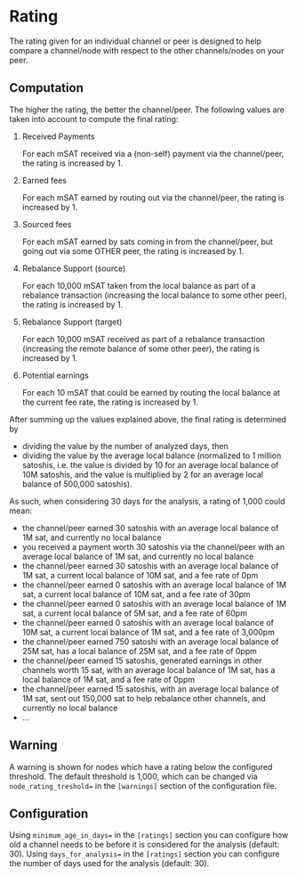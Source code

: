 # Rating

The rating given for an individual channel or peer is designed to help compare a channel/node with respect to the
other channels/nodes on your peer.

## Computation
The higher the rating, the better the channel/peer. The following values are taken into account to compute the final
rating:

1. Received Payments

   For each mSAT received via a (non-self) payment via the channel/peer, the rating is increased by 1.
2. Earned fees

   For each mSAT earned by routing out via the channel/peer, the rating is increased by 1. 
3. Sourced fees

   For each mSAT earned by sats coming in from the channel/peer, but going out via some OTHER peer, the rating is increased by 1.
4. Rebalance Support (source)

   For each 10,000 mSAT taken from the local balance as part of a rebalance transaction (increasing the local balance to some other peer), the rating is increased by 1.
5. Rebalance Support (target)

   For each 10,000 mSAT received as part of a rebalance transaction (increasing the remote balance of some other peer), the rating is increased by 1.
6. Potential earnings

   For each 10 mSAT that could be earned by routing the local balance at the current fee rate, the rating is increased by 1. 

After summing up the values explained above, the final rating is determined by
 - dividing the value by the number of analyzed days, then
 - dividing the value by the average local balance (normalized to 1 million satoshis, i.e. the value is
divided by 10 for an average local balance of 10M satoshis, and the value is multiplied by 2 for an average local balance of 500,000 satoshis).

As such, when considering 30 days for the analysis, a rating of 1,000 could mean:

- the channel/peer earned 30 satoshis with an average local balance of 1M sat, and currently no local balance
- you received a payment worth 30 satoshis via the channel/peer with an average local balance of 1M sat, and currently no local balance
- the channel/peer earned 30 satoshis with an average local balance of 1M sat, a current local balance of 10M sat, and a fee rate of 0pm
- the channel/peer earned 0 satoshis with an average local balance of 1M sat, a current local balance of 10M sat, and a fee rate of 30pm
- the channel/peer earned 0 satoshis with an average local balance of 1M sat, a current local balance of 5M sat, and a fee rate of 60pm
- the channel/peer earned 0 satoshis with an average local balance of 10M sat, a current local balance of 1M sat, and a fee rate of 3,000pm
- the channel/peer earned 750 satoshi with an average local balance of 25M sat, has a local balance of 25M sat, and a fee rate of 0ppm
- the channel/peer earned 15 satoshis, generated earnings in other channels worth 15 sat, with an average local balance of 1M sat, has a local balance of 1M sat, and a fee rate of 0ppm
- the channel/peer earned 15 satoshis, with an average local balance of 1M sat, sent out 150,000 sat to help rebalance other channels, and currently no local balance
- ...

## Warning
A warning is shown for nodes which have a rating below the configured threshold.
The default threshold is 1,000, which can be changed via `node_rating_treshold=` in the `[warnings]` section of the
configuration file.

## Configuration

Using `minimum_age_in_days=` in the `[ratings]` section you can configure how old a channel needs to be before it is considered for the analysis (default: 30). 
Using `days_for_analysis=` in the `[ratings]` section you can configure the number of days used for the analysis (default: 30).
